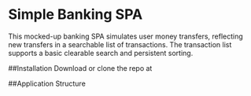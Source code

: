 # Simple Banking SPA

This mocked-up banking SPA simulates user money transfers, reflecting new transfers in a searchable list of transactions. The transaction list supports a basic clearable search and persistent sorting.

##Installation
Download or clone the repo at

##Application Structure
